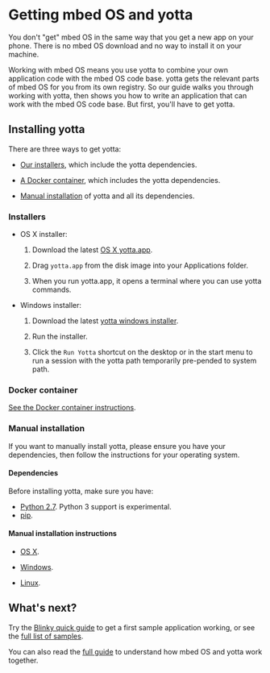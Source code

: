 # Getting mbed OS and yotta

You don't "get" mbed OS in the same way that you get a new app on your phone. There is no mbed OS download and no way to install it on your machine.

Working with mbed OS means you use yotta to combine your own application code with the mbed OS code base. yotta gets the relevant parts of mbed OS for you from its own registry. So our guide walks you through working with yotta, then shows you how to write an application that can work with the mbed OS code base. But first, you'll have to get yotta.

## Installing yotta

There are three ways to get yotta: 

* [Our installers](#installers), which include the yotta dependencies.

* [A Docker container](#docker-container), which includes the yotta dependencies. 

* [Manual installation](#manual-installation) of yotta and all its dependencies.

### Installers

* OS X installer:

	1. Download the latest [OS X yotta.app](https://github.com/ARMmbed/yotta_osx_installer/releases/latest).

	1. Drag ``yotta.app`` from the disk image into your Applications folder.

	1. When you run yotta.app, it opens a terminal where you can use yotta commands.


* Windows installer:

	1. Download the latest [yotta windows installer](https://github.com/ARMmbed/yotta_windows_installer/releases/latest).

	1. Run the installer.

	1. Click the ``Run Yotta`` shortcut on the desktop or in the start menu to run a session with the yotta path temporarily pre-pended to system path.


### Docker container

[See the Docker container instructions](docker_install.md).


### Manual installation

If you want to manually install yotta, please ensure you have your dependencies, then follow the instructions for your operating system.

#### Dependencies

Before installing yotta, make sure you have:

* [Python 2.7](https://www.python.org/download/releases/2.7/). Python 3 support is experimental.
* [pip](https://pypi.python.org/pypi/pip).

#### Manual installation instructions

* [OS X](http://yottadocs.mbed.com/#installing-on-osx).

* [Windows](http://yottadocs.mbed.com/#installing-on-windows).

* [Linux](http://yottadocs.mbed.com/#installing-on-linux).

## What's next?

Try the [Blinky quick guide](FirstProjectmbedOS.md) to get a first sample application working, or see the [full list of samples](GetTheCode.md).

You can also read the [full guide](Full_Guide/app_on_yotta.md) to understand how mbed OS and yotta work together. 
